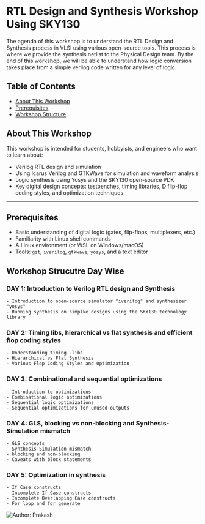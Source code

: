 # RTL Design and Synthesis Workshop Using SKY130

The agenda of this workshop is to understand the RTL Design and Synthesis process in VLSI using various open-source tools. This process is where we provide the synthesis netlist to the Physical Design team. By the end of this workshop, we will be able to understand how logic conversion takes place from a simple verilog code written for any level of logic.

## Table of Contents

- [About This Workshop](#about-this-workshop)
- [Prerequisites](#prerequisites)
- [Workshop Structure](#workshop-structure-day-wise)

## About This Workshop

This workshop is intended for students, hobbyists, and engineers who want to learn about:

- Verilog RTL design and simulation
- Using Icarus Verilog and GTKWave for simulation and waveform analysis
- Logic synthesis using Yosys and the SKY130 open-source PDK
- Key digital design concepts: testbenches, timing libraries, D flip-flop coding styles, and optimization techniques

---

## Prerequisites

- Basic understanding of digital logic (gates, flip-flops, multiplexers, etc.)
- Familiarity with Linux shell commands
- A Linux environment (or WSL on Windows/macOS)
- Tools: `git`, `iverilog`, `gtkwave`, `yosys`, and a text editor


## Workshop Strucutre Day Wise
### DAY 1: Introduction to Verilog RTL design and Synthesis
    - Introduction to open-source simulator "iverilog" and synthesizer "yosys"
    - Running synthesis on simplke designs using the SKY130 technology library


### DAY 2: Timing libs, hierarchical vs flat synthesis and efficient flop coding styles
    - Understanding timing .libs
    - Hierarchical vs Flat Synthesis
    - Various Flop Coding Styles and Optimization


### DAY 3: Combinational and sequential optimizations
    - Introduction to optimizations
    - Combinational logic optimizations
    - Sequential logic optimizations
    - Sequential optimizations for unused outputs


### DAY 4: GLS, blocking vs non-blocking and Synthesis-Simulation mismatch
    - GLS concepts
    - Synthesis-Simulation mismatch 
    - blocking and non-blocking
    - Caveats with block statements


### DAY 5: Optimization in synthesis
    - If Case constructs
    - Incomplete If Case constructs
    - Incomplete Overlapping Case constructs
    - For loop and for generate

![Author: Prakash](https://img.shields.io/badge/author-Prakash-Green)
